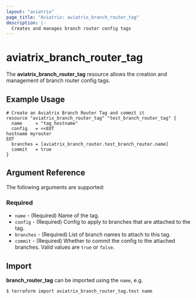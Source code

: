 ```yaml
---
layout: "aviatrix"
page_title: "Aviatrix: aviatrix_branch_router_tag"
description: |-
  Creates and manages branch router config tags
---
```


# aviatrix_branch_router_tag

The **aviatrix_branch_router_tag** resource allows the creation and management of branch router config tags.

## Example Usage

```hcl
# Create an Aviatrix Branch Router Tag and commit it
resource "aviatrix_branch_router_tag" "test_branch_router_tag" {
  name     = "tag_hostname"
  config   = <<EOT
hostname myrouter
EOT
  branches = [aviatrix_branch_router.test_branch_router.name]
  commit   = true
}
```

## Argument Reference

The following arguments are supported:

### Required
* `name` - (Required) Name of the tag.
* `config` - (Required) Config to apply to branches that are attached to the tag.
* `branches` - (Required) List of branch names to attach to this tag.
* `commit` - (Required) Whether to commit the config to the attached branches. Valid values are `true` or `false`.

## Import

**branch_router_tag** can be imported using the `name`, e.g.

```
$ terraform import aviatrix_branch_router_tag.test name
```
